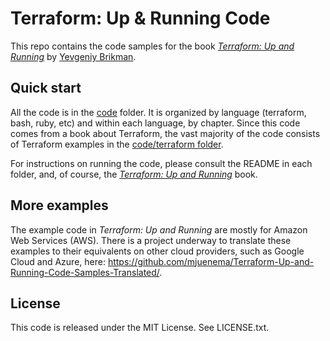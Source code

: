 # Terraform: Up & Running Code

This repo contains the code samples for the book *[Terraform: Up and Running](http://www.terraformupandrunning.com)* by 
[Yevgeniy Brikman](http://www.ybrikman.com).




## Quick start

All the code is in the [code](/code) folder. It is organized by language (terraform, bash, ruby, etc) and within each
language, by chapter. Since this code comes from a book about Terraform, the vast majority of the code consists of
Terraform examples in the [code/terraform folder](/code/terraform). 

For instructions on running the code, please consult the README in each folder, and, of course, the 
*[Terraform: Up and Running](http://www.terraformupandrunning.com)* book. 



## More examples

The example code in *Terraform: Up and Running* are mostly for Amazon Web Services (AWS). There is a project underway
to translate these examples to their equivalents on other cloud providers, such as Google Cloud and Azure, here:
https://github.com/mjuenema/Terraform-Up-and-Running-Code-Samples-Translated/. 




## License

This code is released under the MIT License. See LICENSE.txt.
